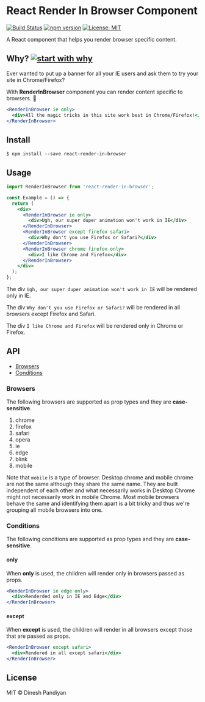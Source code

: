 # React Render In Browser Component

[![Build Status](https://travis-ci.org/flexdinesh/react-render-in-browser.svg?branch=master)](https://travis-ci.org/flexdinesh/react-render-in-browser)
[![npm version](https://badge.fury.io/js/react-render-in-browser.svg)](https://www.npmjs.com/package/react-render-in-browser)
[![License: MIT](https://img.shields.io/badge/License-MIT-blue.svg)](https://opensource.org/licenses/MIT)

A React component that helps you render browser specific content.

## Why? [![start with why](https://img.shields.io/badge/start%20with-why%3F-brightgreen.svg?style=flat)](http://www.ted.com/talks/simon_sinek_how_great_leaders_inspire_action)

Ever wanted to put up a banner for all your IE users and ask them to try your site in Chrome/Firefox?

With **RenderInBrowser** component you can render content specific to browsers. 🎉

```jsx
<RenderInBrowser ie only>
  <div>All the magic tricks in this site work best in Chrome/Firefox!</div>
</RenderInBrowser>
```

## Install

```
$ npm install --save react-render-in-browser
```

## Usage

```jsx
import RenderInBrowser from 'react-render-in-browser';

const Example = () => {
  return (
    <div>
      <RenderInBrowser ie only>
        <div>Ugh, our super duper animation won't work in IE</div>
      </RenderInBrowser>
      <RenderInBrowser except firefox safari>
        <div>Why don't you use Firefox or Safari?</div>
      </RenderInBrowser>
      <RenderInBrowser chrome firefox only>
        <div>I like Chrome and Firefox</div>
      </RenderInBrowser>
    </div>
  );
};
```

The div `Ugh, our super duper animation won't work in IE` will be rendered only in IE.

The div `Why don't you use Firefox or Safari?` will be rendered in all browsers except Firefox and Safari.

The div `I like Chrome and Firefox` will be rendered only in Chrome or Firefox.

## API

- [Browsers](#browsers)
- [Conditions](#conditions)

### Browsers

The following browsers are supported as prop types and they are **case-sensitive**.

1. chrome
2. firefox
3. safari
4. opera
5. ie
6. edge
7. blink
8. mobile

Note that `mobile` is a type of browser. Desktop chrome and mobile chrome are not the same although they share the same name. They are built independent of each other and what necessarily works in Desktop Chrome might not necessarily work in mobile Chrome. Most mobile browsers behave the same and identifying them apart is a bit tricky and thus we're grouping all mobile browsers into one.

### Conditions

The following conditions are supported as prop types and they are **case-sensitive**.

#### only

When **only** is used, the children will render only in browsers passed as props.

```jsx
<RenderInBrowser ie edge only>
  <div>Renderded only in IE and Edge</div>
</RenderInBrowser>
```

#### except

When **except** is used, the children will render in all browsers except those that are passed as props.

```jsx
<RenderInBrowser except safari>
  <div>Rendered in all except safari</div>
</RenderInBrowser>
```

## License

MIT © Dinesh Pandiyan
